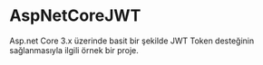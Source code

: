 # AspNetCoreJWT
Asp.net Core 3.x üzerinde basit bir şekilde JWT Token desteğinin sağlanmasıyla ilgili örnek bir proje.
